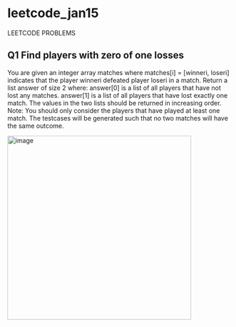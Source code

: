 # leetcode_jan15
LEETCODE PROBLEMS
## Q1 Find players with zero of one losses
You are given an integer array matches where matches[i] = [winneri, loseri] indicates that the player winneri defeated player loseri in a match.
Return a list answer of size 2 where:
answer[0] is a list of all players that have not lost any matches.
answer[1] is a list of all players that have lost exactly one match.
The values in the two lists should be returned in increasing order.
Note:
You should only consider the players that have played at least one match.
The testcases will be generated such that no two matches will have the same outcome.

<img width="412" alt="image" src="https://github.com/Poorvaahuja/leetcode_jan15/assets/122693422/ca1642aa-35f2-44c3-b32e-07792c417960">
